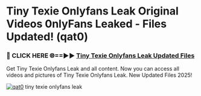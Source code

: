 # Tiny Texie Onlyfans Leak Original Videos 0nlyFans Leaked - Files Updated! (qat0)

<h3>🔴 CLICK HERE 🌐==►► <a href="https://tinyurl.com/x26r9saj" rel="nofollow">Tiny Texie Onlyfans Leak Updated Files</a></h3>

Get Tiny Texie Onlyfans Leak and all content. Now you can access all videos and pictures of Tiny Texie Onlyfans Leak. New Updated Files 2025!

[![qat0](https://i.imgur.com/LkgZPqh.gif)](https://tinyurl.com/x26r9saj)
tiny texie onlyfans leak